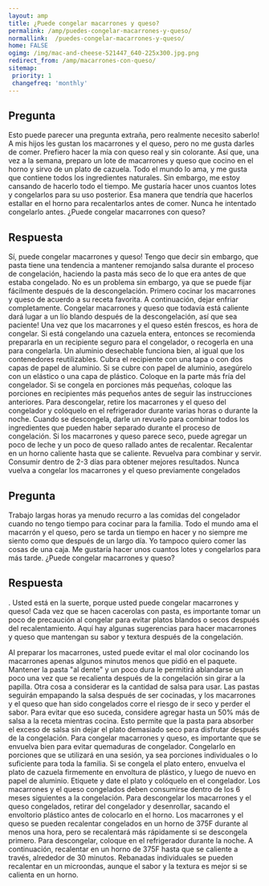 ```yaml
---
layout: amp
title: ¿Puede congelar macarrones y queso?  
permalink: /amp/puedes-congelar-macarrones-y-queso/
normallink:  /puedes-congelar-macarrones-y-queso/
home: FALSE
ogimg: /img/mac-and-cheese-521447_640-225x300.jpg.png
redirect_from: /amp/macarrones-con-queso/
sitemap:
 priority: 1
 changefreq: 'monthly'
---
```




## Pregunta

Esto puede parecer una pregunta extraña, pero realmente necesito saberlo! A mis hijos les gustan los macarrones y el queso, pero no me gusta darles de comer. Prefiero hacer la mía con queso real y sin colorante. Así que, una vez a la semana, preparo un lote de macarrones y queso que cocino en el horno y sirvo de un plato de cazuela. Todo el mundo lo ama, y me gusta que contiene todos los ingredientes naturales. Sin embargo, me estoy cansando de hacerlo todo el tiempo. Me gustaría hacer unos cuantos lotes y congelarlos para su uso posterior. Esa manera que tendría que hacerlos estallar en el horno para recalentarlos antes de comer. Nunca he intentado congelarlo antes. ¿Puede congelar macarrones con queso?


<amp-img src="https://sepuedecongelar.com/img/mac-and-cheese-521447_640-225x300.jpg" alt="¿Puede congelar macarrones y queso?" height="400" width="800"></amp-img>


## Respuesta

Sí, puede congelar macarrones y queso! Tengo que decir sin embargo, que pasta tiene una tendencia a mantener remojando salsa durante el proceso de congelación, haciendo la pasta más seco de lo que era antes de que estaba congelado. No es un problema sin embargo, ya que se puede fijar fácilmente después de la descongelación.
Primero cocinar los macarrones y queso de acuerdo a su receta favorita. A continuación, dejar enfriar completamente. Congelar macarrones y queso que todavía está caliente dará lugar a un lío blando después de la descongelación, así que sea paciente! Una vez que los macarrones y el queso estén frescos, es hora de congelar. Si está congelando una cazuela entera, entonces se recomienda prepararla en un recipiente seguro para el congelador, o recogerla en una para congelarla. Un aluminio desechable funciona bien, al igual que los contenedores reutilizables. Cubra el recipiente con una tapa o con dos capas de papel de aluminio. Si se cubre con papel de aluminio, asegúrelo con un elástico o una capa de plástico. Coloque en la parte más fría del congelador. Si se congela en porciones más pequeñas, coloque las porciones en recipientes más pequeños antes de seguir las instrucciones anteriores.
Para descongelar, retire los macarrones y el queso del congelador y colóquelo en el refrigerador durante varias horas o durante la noche. Cuando se descongela, darle un revuelo para combinar todos los ingredientes que pueden haber separado durante el proceso de congelación. Si los macarrones y queso parece seco, puede agregar un poco de leche y un poco de queso rallado antes de recalentar. Recalentar en un horno caliente hasta que se caliente. Revuelva para combinar y servir. Consumir dentro de 2-3 días para obtener mejores resultados. Nunca vuelva a congelar los macarrones y el queso previamente congelados


## Pregunta

Trabajo largas horas ya menudo recurro a las comidas del congelador cuando no tengo tiempo para cocinar para la familia. Todo el mundo ama el macarrón y el queso, pero se tarda un tiempo en hacer y no siempre me siento como que después de un largo día. Yo tampoco quiero comer las cosas de una caja. Me gustaría hacer unos cuantos lotes y congelarlos para más tarde. ¿Puede congelar macarrones y queso?


<amp-img src="https://sepuedecongelar.com/img/macaroni-and-cheese-300x199.jpg" alt="¿Puede congelar macarrones y queso?" height="400" width="800"></amp-img>


## Respuesta

. Usted está en la suerte, porque usted puede congelar macarrones y queso! Cada vez que se hacen cacerolas con pasta, es importante tomar un poco de precaución al congelar para evitar platos blandos o secos después del recalentamiento. Aquí hay algunas sugerencias para hacer macarrones y queso que mantengan su sabor y textura después de la congelación.

Al preparar los macarrones, usted puede evitar el mal olor cocinando los macarrones apenas algunos minutos menos que pidió en el paquete. Mantener la pasta "al dente" y un poco dura le permitirá ablandarse un poco una vez que se recalienta después de la congelación sin girar a la papilla. Otra cosa a considerar es la cantidad de salsa para usar. Las pastas seguirán empapando la salsa después de ser cocinadas, y los macarrones y el queso que han sido congelados corre el riesgo de ir seco y perder el sabor. Para evitar que eso suceda, considere agregar hasta un 50% más de salsa a la receta mientras cocina. Esto permite que la pasta para absorber el exceso de salsa sin dejar el plato demasiado seco para disfrutar después de la congelación.
Para congelar macarrones y queso, es importante que se envuelva bien para evitar quemaduras de congelador. Congelarlo en porciones que se utilizará en una sesión, ya sea porciones individuales o lo suficiente para toda la familia. Si se congela el plato entero, envuelva el plato de cazuela firmemente en envoltura de plástico, y luego de nuevo en papel de aluminio. Etiquete y date el plato y colóquelo en el congelador. Los macarrones y el queso congelados deben consumirse dentro de los 6 meses siguientes a la congelación.
Para descongelar los macarrones y el queso congelados, retirar del congelador y desenrollar, sacando el envoltorio plástico antes de colocarlo en el horno. Los macarrones y el queso se pueden recalentar congelados en un horno de 375F durante al menos una hora, pero se recalentará más rápidamente si se descongela primero. Para descongelar, coloque en el refrigerador durante la noche. A continuación, recalentar en un horno de 375F hasta que se caliente a través, alrededor de 30 minutos. Rebanadas individuales se pueden recalentar en un microondas, aunque el sabor y la textura es mejor si se calienta en un horno.

